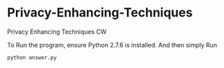 # Privacy-Enhancing-Techniques
Privacy Enhancing Techniques CW


To Run the program, ensure Python 2.7.6 is installed. And then simply Run
```
python answer.py
```

